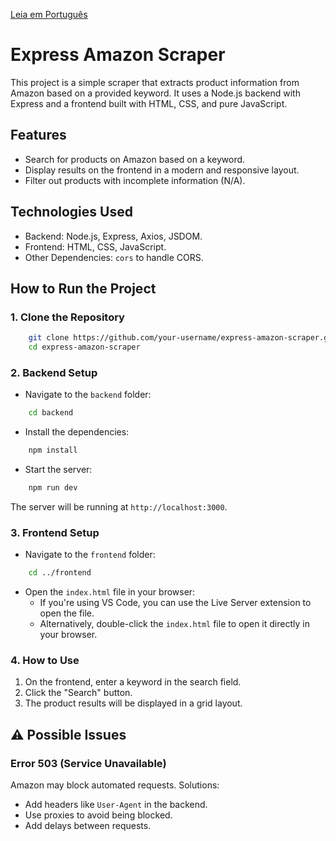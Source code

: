 [Leia em Português](README.pt-br.md)
# Express Amazon Scraper

This project is a simple scraper that extracts product information from Amazon based on a provided keyword. It uses a Node.js backend with Express and a frontend built with HTML, CSS, and pure JavaScript.

## Features

- Search for products on Amazon based on a keyword.
- Display results on the frontend in a modern and responsive layout.
- Filter out products with incomplete information (N/A).

## Technologies Used

- Backend: Node.js, Express, Axios, JSDOM.
- Frontend: HTML, CSS, JavaScript.
- Other Dependencies: `cors` to handle CORS.

## How to Run the Project

### 1. Clone the Repository
```bash
    git clone https://github.com/your-username/express-amazon-scraper.git
    cd express-amazon-scraper
```

### 2. Backend Setup
- Navigate to the `backend` folder:

```bash
    cd backend
```

- Install the dependencies:

```bash
    npm install
```

- Start the server:

```bash
    npm run dev
```

The server will be running at `http://localhost:3000`.

### 3. Frontend Setup

- Navigate to the `frontend` folder:

```bash
    cd ../frontend
```

- Open the `index.html` file in your browser:
    - If you're using VS Code, you can use the Live Server extension to open the file.
    - Alternatively, double-click the `index.html` file to open it directly in your browser.

### 4. How to Use

1. On the frontend, enter a keyword in the search field.
2. Click the "Search" button.
3. The product results will be displayed in a grid layout.

## ⚠️ Possible Issues

### Error 503 (Service Unavailable)
Amazon may block automated requests.
Solutions:
- Add headers like `User-Agent` in the backend.
- Use proxies to avoid being blocked.
- Add delays between requests.